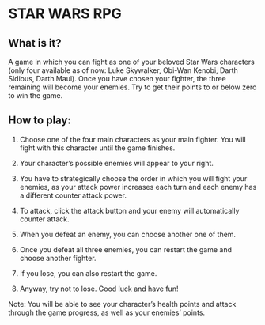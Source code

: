 # **STAR WARS RPG**

## **What is it?**
A game in which you can fight as one of your beloved Star Wars characters (only four available as of now: Luke Skywalker, Obi-Wan Kenobi, Darth Sidious, Darth Maul). Once you have chosen your fighter, the three remaining will become your enemies. Try to get their points to or below zero to win the game.

## **How to play:**
1. Choose one of the four main characters as your main fighter. You will fight with this character until the game finishes.

2. Your character’s possible enemies will appear to your right.

3. You have to strategically choose the order in which you will fight your enemies, as your attack power increases each turn and each enemy has a different counter attack power.

4. To attack, click the attack button and your enemy will automatically counter attack.

5. When you defeat an enemy, you can choose another one of them.

6. Once you defeat all three enemies, you can restart the game and choose another fighter.

7. If you lose, you can also restart the game.

8. Anyway, try not to lose. Good luck and have fun!

Note: You will be able to see your character’s health points and attack through the game progress, as well as your enemies’ points.